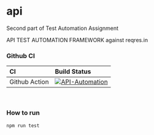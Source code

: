 # api

Second part of Test Automation Assignment

API TEST AUTOMATION FRAMEWORK against reqres.in

### Github CI

| CI            | Build Status  |
| :---------    | :---------    |
| Github Action | [![API-Automation](https://github.com/Desperado/test_task_qd/actions/workflows/api.yml/badge.svg)](https://github.com/Desperado/test_task_qd/actions/workflows/api.yml) |

<br>

### How to run

```bash 
npm run test
```

<br>
